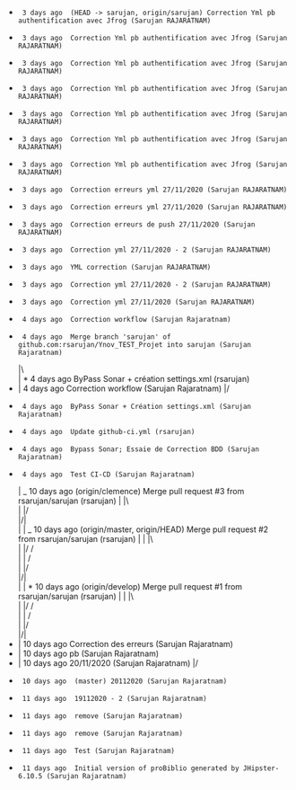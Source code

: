 -      3 days ago  (HEAD -> sarujan, origin/sarujan) Correction Yml pb authentification avec Jfrog (Sarujan RAJARATNAM)
-      3 days ago  Correction Yml pb authentification avec Jfrog (Sarujan RAJARATNAM)
-      3 days ago  Correction Yml pb authentification avec Jfrog (Sarujan RAJARATNAM)
-      3 days ago  Correction Yml pb authentification avec Jfrog (Sarujan RAJARATNAM)
-      3 days ago  Correction Yml pb authentification avec Jfrog (Sarujan RAJARATNAM)
-      3 days ago  Correction Yml pb authentification avec Jfrog (Sarujan RAJARATNAM)
-      3 days ago  Correction Yml pb authentification avec Jfrog (Sarujan RAJARATNAM)
-      3 days ago  Correction erreurs yml 27/11/2020 (Sarujan RAJARATNAM)
-      3 days ago  Correction erreurs yml 27/11/2020 (Sarujan RAJARATNAM)
-      3 days ago  Correction erreurs de push 27/11/2020 (Sarujan RAJARATNAM)
-      3 days ago  Correction yml 27/11/2020 - 2 (Sarujan RAJARATNAM)
-      3 days ago  YML correction (Sarujan RAJARATNAM)
-      3 days ago  Correction yml 27/11/2020 - 2 (Sarujan RAJARATNAM)
-      3 days ago  Correction yml 27/11/2020 (Sarujan RAJARATNAM)
-      4 days ago  Correction workflow (Sarujan Rajaratnam)
-      4 days ago  Merge branch 'sarujan' of github.com:rsarujan/Ynov_TEST_Projet into sarujan (Sarujan Rajaratnam)
  |\  
  | \* 4 days ago ByPass Sonar + création settings.xml (rsarujan)
- | 4 days ago Correction workflow (Sarujan Rajaratnam)
  |/
-      4 days ago  ByPass Sonar + Création settings.xml (Sarujan Rajaratnam)
-      4 days ago  Update github-ci.yml (rsarujan)
-      4 days ago  Bypass Sonar; Essaie de Correction BDD (Sarujan Rajaratnam)
-      4 days ago  Test CI-CD (Sarujan Rajaratnam)
  | _ 10 days ago (origin/clemence) Merge pull request #3 from rsarujan/sarujan (rsarujan)
  | |\  
  | |/  
  |/|  
  | | _ 10 days ago (origin/master, origin/HEAD) Merge pull request #2 from rsarujan/sarujan (rsarujan)
  | | |\  
  | |/ /  
  | | /  
  | |/  
  |/|  
  | | \* 10 days ago (origin/develop) Merge pull request #1 from rsarujan/sarujan (rsarujan)
  | | |\  
  | |/ /  
  | | /  
  | |/  
  |/|
- | 10 days ago Correction des erreurs (Sarujan Rajaratnam)
- | 10 days ago pb (Sarujan Rajaratnam)
- | 10 days ago 20/11/2020 (Sarujan Rajaratnam)
  |/
-      10 days ago  (master) 20112020 (Sarujan Rajaratnam)
-      11 days ago  19112020 - 2 (Sarujan Rajaratnam)
-      11 days ago  remove (Sarujan Rajaratnam)
-      11 days ago  remove (Sarujan Rajaratnam)
-      11 days ago  Test (Sarujan Rajaratnam)
-      11 days ago  Initial version of proBiblio generated by JHipster-6.10.5 (Sarujan Rajaratnam)
